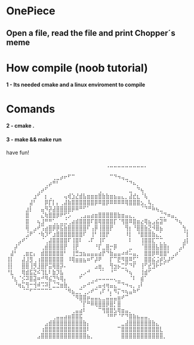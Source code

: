 # OnePiece
##  Open a file, read the file and print Chopper´s meme

# How compile (noob tutorial)

####  1 -  Its needed cmake and a linux enviroment to compile

# Comands
####  2 -    cmake .
####  3 -    make && make run 
 
 
 have fun!

⠀⠀⠀⠀⠀⠀⠀⠀⠀⠀⠀⠀⠀⠀⠀⠀⠀⠀⠀⠀⠀⠀⠀⠀⠀⠀⢀⣀⣀⣀⣀⣀⣀⣀⣀⣀⡀⠀⠀⠀⠀⠀⠀⠀⠀⠀⠀⠀⠀⠀⠀⠀⠀⠀⠀⠀⠀
⠀⠀⠀⠀⠀⠀⠀⠀⠀⠀⠀⠀⢀⣀⡴⠖⠋⠉⠀⠀⠀⠀⠀⠀⠀⠀⠀⠉⠙⠲⢤⣀⠀⠀⠀⠀⠀⠀⠀⠀⠀⠀⠀⠀⠀⠀⠀⠀
⠀⠀⠀⠀⠀⠀⠀⠀⠀⠀⢀⡴⠛⠃⠀⠀⠀⠀⠀⠀⠀⠀⠀⠀⠀⠀⠀⠀⠀⠀⠀⠈⠙⠦⡀⠀⠀⠀⠀⠀⠀⠀⠀⠀⠀⠀⠀⠀
⠀⠀⠀⠀⠀⠀⠀⠀⢀⡴⠋⠀⠀⠀⠀⠀⠀⠀⠀⠀⠀⠀⠀⠀⢀⠀⠀⠀⠀⠀⠀⠀⣀⠀⠙⢦⠀⠀⠀⠀⠀⠀⠀⠀⠀⠀⠀⠀
⠀⠀⠀⠀⠀⠀⠀⣰⠋⠀⡆⢀⠀⠀⠀⢤⢾⣱⣜⣾⣧⣶⣶⣶⣿⣷⣷⣶⣦⣤⣄⡀⣼⣞⣆⠈⢧⠀⠀⠀⠀⠀⠀⠀⠀⠀⠀⠀
⠀⠀⠀⠀⠀⠀⣼⠃⠀⠀⡿⡏⡇⡄⢀⣼⣷⣿⣿⣿⣿⣿⣿⡿⠿⣿⡿⠿⠿⠿⠿⢿⣿⣿⣿⣢⡀⢧⡀⠀⠀⠀⠀⠀⠀⠀⠀⠀
⠀⠀⠀⠀⠀⣰⡇⠀⠀⣤⠻⡽⣼⣿⣿⣿⣿⡿⠿⠛⠋⠁⠀⠀⠀⠀⠀⠀⠀⠀⠀⠀⠀⠀⠀⠈⠙⠛⠷⢦⣀⠀⠀⠀⠀⠀⠀⠀
⠀⠀⠀⠀⠀⣿⠀⠀⠀⣌⢷⣿⣿⡿⠟⢋⡡⠀⠀⢀⣠⣤⣴⣶⣿⣿⣿⣿⣿⣷⣶⣤⣄⡀⠀⠀⠀⠀⠀⠀⣈⡙⠶⣤⡀⠀⠀⠀
⠀⠀⠀⠀⠀⣿⠀⠀⢦⣸⠛⠛⢁⡀⣀⣈⢀⣴⣾⣿⣿⣿⠏⣿⢿⣿⣿⣿⡏⠈⢻⣿⠿⣿⣶⣔⢿⣦⣠⣮⣽⠛⠀⠀⠙⢦⠀⠀
⠀⠀⠀⠀⠀⢿⠀⣠⠞⢩⣴⣿⡿⡿⣯⣷⣿⣿⣿⣿⣿⠏⢠⡿⢸⣿⣿⡟⠀⠀⠀⢻⡆⠘⣿⣿⣷⣝⠺⣿⣦⠀⠀⠀⠀⠀⢳⡀
⠀⠀⠀⠀⠀⣨⠟⠁⠐⢷⡹⠋⣰⣿⣿⣿⣿⣿⣿⣿⠏⠀⢸⠃⢸⣿⡟⠀⠀⠀⠀⠸⡇⠀⠘⣿⣿⣿⣷⣄⡁⠀⠀⠀⠀⠀⠈⡇
⠀⠀⠀⣠⠞⠁⠀⠀⠀⠈⢀⣼⣿⣿⣿⣿⠏⢸⣿⠇⠀⠠⠏⠀⢸⠏⠀⠀⠀⠀⠀⠀⠇⠀⠀⢸⣿⣿⣏⠉⡉⡀⠀⠀⠀⠀⣰⡇
⠀⠀⡼⠁⠀⠀⠀⠀⠀⢀⣾⣿⣿⣿⣿⡟⠀⢸⡟⠀⠀⠀⠀⠘⡏⣀⣿⡒⡿⠀⠀⠀⣀⠀⠀⠈⣿⣿⣿⣧⣿⣿⡆⠀⠀⣠⠏⠀
⠀⣼⠃⠀⢀⣶⣖⡄⠀⣾⣿⣿⣿⣿⣿⠃⠀⢸⣛⣲⣦⣤⣤⣤⣴⡟⠙⣷⣤⣤⠴⠾⠥⣤⡀⠀⣿⣿⡿⠿⣿⣿⠃⢀⡴⠁⠀⠀
⢸⡇⠀⠀⣼⣸⣻⢀⢰⣿⣿⣿⣿⣿⣿⠀⠸⢿⣶⣶⣦⠶⠋⡼⠟⠀⠀⡏⠉⣟⠻⣿⠿⣋⠁⠀⣿⣿⣮⣨⡾⣣⡼⠋⠀⠀⠀⠀
⢸⡇⠀⠀⣿⣿⢸⡻⣸⣿⡟⣭⢿⣿⡽⠄⠀⠀⠀⠀⠀⠀⠀⣠⣶⡀⠀⢻⣲⡦⣉⡋⠙⠏⠀⢸⠋⣞⣹⠗⠋⠁⠀⠀⠀⠀⠀⠀
⠘⣇⠀⠀⢿⣾⣯⣝⠮⢹⣇⠇⣷⡹⣧⠀⠀⠀⠀⢀⡠⠚⠀⠀⠈⠁⠀⠘⠉⠀⠀⠙⢦⠀⠀⢸⣾⠋⠀⠀⠀⠀⠀⠀⠀⠀⠀⠀
⠀⠘⣆⠈⡪⠽⣿⣽⠶⠚⠻⣮⣙⠳⢿⡄⠀⠀⠀⠋⠀⠀⢀⣠⠤⠤⠤⠤⢄⣀⠀⠀⠈⠇⠀⣾⠁⠀⠀⠀⠀⠀⠀⠀⠀⠀⠀⠀
⠀⠀⠘⢶⣍⢻⠒⢺⠾⠩⠽⡇⣈⣙⣶⣷⡀⠀⠀⢀⡤⠚⠉⢀⣤⢴⢶⣤⣄⠉⠙⠲⢤⡀⢠⠇⠀⠀⠀⠀⠀⠀⠀⠀⠀⠀⠀⠀
⠀⠀⠀⠀⠈⠉⠋⠉⠉⠉⠉⠉⠀⠀⠀⠈⠻⣦⣀⡉⢀⡠⠞⠉⢠⠏⠘⡄⠻⡍⠲⢦⣤⠷⠋⠀⠀⠀⠀⠀⠀⠀⠀⠀⠀⠀⠀⠀
⠀⠀⠀⠀⠀⠀⠀⠀⠀⠀⠀⠀⠀⠀⠀⠀⠀⠈⠻⣿⣿⡶⣤⣤⣄⣀⣤⣥⣤⣶⠞⠉⠀⠀⠀⠀⠀⠀⠀⠀⠀⠀⠀⠀⠀⠀⠀⠀
⠀⠀⠀⠀⠀⠀⠀⠀⠀⠀⠀⠀⠀⠀⠀⠀⠀⠀⠀⠈⡏⠛⠿⢿⣿⣿⡿⣿⡃⣿⠀⠀⠀⠀⠀⠀⠀⠀⠀⠀⠀⠀⠀⠀⠀⠀⠀⠀
⠀⠀⠀⠀⠀⠀⠀⠀⠀⠀⠀⠀⠀⠀⠀⠀⠀⢀⣤⣴⠇⠀⠀⠀⠉⢻⣿⣿⣣⢿⣶⣤⡀⠀⠀⠀⠀⠀⠀⠀⠀⠀⠀⠀⠀⠀⠀⠀
⠀⠀⠀⠀⠀⠀⠀⠀⠀⠀⠀⠀⢀⣤⣤⣴⣶⣿⣿⣯⠀⠀⠀⠀⠀⠀⠘⠛⠋⠈⠋⠙⣿⣷⣦⣤⣤⡀⠀⠀⠀⠀⠀⠀⠀⠀⠀⠀
⠀⠀⠀⠀⠀⠀⠀⠀⠀⠀⣠⣾⣿⣿⣿⣿⣿⣿⣿⣿⣷⡄⠀⠀⠀⠀⠀⠀⠀⠀⣀⣼⣿⣿⣿⣿⣿⣿⣷⣄⠀⠀⠀⠀⠀⠀⠀⠀
⠀⠀⠀⠀⠀⠀⠀⠀⠀⢰⣿⣿⣿⣿⣿⣿⣿⣿⣿⣿⣿⠇⠀⠀⠀⠀⠀⠀⠀⠉⣿⣿⣿⣿⣿⣿⣿⣿⣿⣿⣇⠀⠀⠀⠀⠀⠀⠀
⠀⠀⠀⠀⠀⠀⠀⠀⣠⣿⣿⣿⣿⣿⣿⣿⣿⣿⣿⣿⣿⣦⡀⠀⠀⠀⠀⠀⠀⠀⣿⣿⣿⣿⣿⣿⣿⣿⣿⣿⣿⡀⠀⠀⠀⠀⠀⠀
